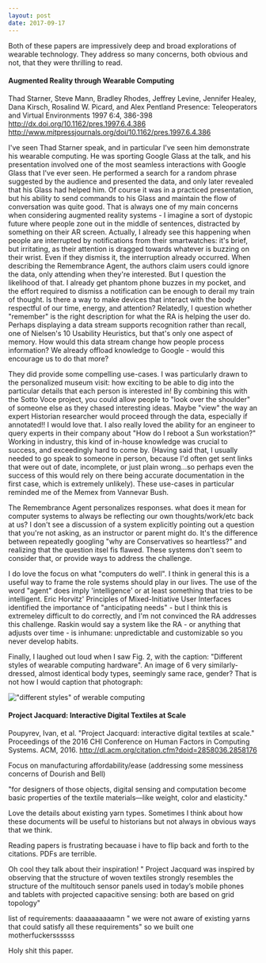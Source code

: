 ```yaml
---
layout: post
date: 2017-09-17
---
```


Both of these papers are impressively deep and broad explorations of wearable technology. They address so many concerns, both obvious and not, that they were thrilling to read.

#### Augmented Reality through Wearable Computing
Thad Starner, Steve Mann, Bradley Rhodes, Jeffrey Levine, Jennifer Healey, Dana Kirsch, Rosalind W. Picard, and Alex Pentland
Presence: Teleoperators and Virtual Environments 1997 6:4, 386-398 
http://dx.doi.org/10.1162/pres.1997.6.4.386
http://www.mitpressjournals.org/doi/10.1162/pres.1997.6.4.386

I've seen Thad Starner speak, and in particular I've seen him demonstrate his wearable computing. He was sporting Google Glass at the talk, and his presentation involved one of the most seamless interactions with Google Glass that I've ever seen. He performed a search for a random phrase suggested by the audience and presented the data, and only later revealed that his Glass had helped him. Of course it was in a practiced presentation, but his ability to send commands to his Glass and maintain the flow of conversation was quite good. That is always one of my main concerns when considering augmented reality systems - I imagine a sort of dystopic future where people zone out in the middle of sentences, distracted by something on their AR screen. Actually, I already see this happening when people are interrupted by notifications from their smartwatches: it's brief, but irritating, as their attention is dragged towards whatever is buzzing on their wrist. Even if they dismiss it, the interruption already occurred. When describing the Remembrance Agent, the authors claim users could ignore the data, only attending when they're interested. But I question the likelihood of that. I already get phantom phone buzzes in my pocket, and the effort required to dismiss a notification can be enough to derail my train of thought. Is there a way to make devices that interact with the body respectful of our time, energy, and attention? Relatedly, I question whether "remember" is the right description for what the RA is helping the user do. Perhaps displaying a data stream supports recognition rather than recall, one of Nielsen's 10 Usability Heuristics, but that's only one aspect of memory. How would this data stream change how people process information? We already offload knowledge to Google - would this encourage us to do that more?

They did provide some compelling use-cases. I was particularly drawn to the personalized museum visit: how exciting to be able to dig into the particular details that each person is interested in! By combining this with the Sotto Voce project, you could allow people to "look over the shoulder" of someone else as they chased interesting ideas. Maybe "view" the way an expert Historian researcher would proceed through the data, especially if annotated!! I would love that. I also really loved the ability for an engineer to query experts in their company about "How do I reboot a Sun workstation?" Working in industry, this kind of in-house knowledge was crucial to success, and exceedingly hard to come by. (Having said that, I usually needed to go speak to someone in person, because I'd often get sent links that were out of date, incomplete, or just plain wrong...so perhaps even the success of this would rely on there being accurate documentation in the first case, which is extremely unlikely). These use-cases in particular reminded me of the Memex from Vannevar Bush. 

The Remembrance Agent personalizes responses.  what does it mean for computer systems to always be reflecting our own thoughts/work/etc back at us? I don't see a discussion of a system explicitly pointing out a question that you're not asking, as an instructor or parent might do. It's the difference between repeatedly googling "why are Conservatives so heartless?" and realizing that the question itsel fis flawed. These systems don't seem to consider that, or provide ways to address the challenge.

I do love the focus on what "computers do well". I think in general this is a useful way to frame the role systems should play in our lives. The use of the word "agent" does imply 'intelligence' or at least something that tries to be intelligent. Eric Horvitz' Principles of Mixed-Initiative User Interfaces identified the importance of "anticipating needs" - but I think this is extremeley difficult to do correctly, and I'm not convinced the RA addresses this challenge. Raskin would say a system like the RA - or anything that adjusts over time - is inhumane: unpredictable and customizable so  you never develop habits.

Finally, I laughed out loud when I saw Fig. 2, with the caption: "Different styles of wearable computing hardware". An image of 6 very similarly-dressed, almost identical body types, seemingly same race, gender? That is not how I would caption that photograph:

!["different styles" of werable computing](https://i.imgur.com/TuD5lki.png)




#### Project Jacquard: Interactive Digital Textiles at Scale
Poupyrev, Ivan, et al. "Project Jacquard: interactive digital textiles at scale." Proceedings of the 2016 CHI Conference on Human Factors in Computing Systems. ACM, 2016.
http://dl.acm.org/citation.cfm?doid=2858036.2858176

Focus on manufacturing affordability/ease (addressing some messiness concerns of Dourish and Bell)

"for designers of those objects, digital sensing and computation become basic properties of the textile materials—like weight, color and elasticity."

Love the details about existing yarn types. Sometimes I think about how these documents will be useful to historians but not always in obvious ways that we think.

Reading papers is frustrating becauase i have to flip back and forth to the citations. PDFs are terrible.

Oh cool they talk about their inspiration! " Project Jacquard was inspired by observing that the structure of woven textiles strongly resembles the structure of the multitouch sensor panels used in today’s mobile phones and tablets with projected capacitive sensing: both are based on grid topology"

list of requirements: daaaaaaaaamn
" we were not aware of existing yarns that could satisfy all these requirements" so we built one motherfuckerssssss

Holy shit this paper.




